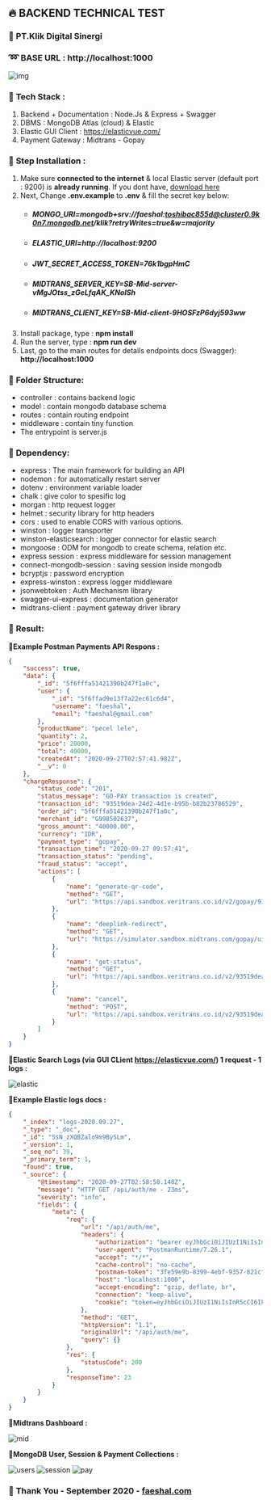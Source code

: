 ## 🔥 **BACKEND TECHNICAL TEST**
### 🏤 **PT.Klik Digital Sinergi**
### ➿ **BASE URL : http://localhost:1000**
![img](https://i.postimg.cc/BvG8NrN6/1-fsse-XIPGEhwmg6kfg-Xy-Ij-A.jpg)
### 🔹 **Tech Stack** :
1. Backend + Documentation : Node.Js & Express + Swagger
2. DBMS : MongoDB Atlas (cloud) & Elastic
3. Elastic GUI Client : https://elasticvue.com/
4. Payment Gateway : Midtrans - Gopay

### 🔹 **Step Installation** :
1. Make sure **connected to the internet** & local Elastic server (default port : 9200) is **already running**. If you dont have, [download here](https://www.elastic.co/downloads/elasticsearch)
2. Next, Change **.env.example** to **.env** & fill the secret key below:
    * ##### MONGO_URI=mongodb+srv://faeshal:toshibac855d@cluster0.9k0n7.mongodb.net/klik?retryWrites=true&w=majority
    * ##### ELASTIC_URI=http://localhost:9200
    * ##### JWT_SECRET_ACCESS_TOKEN=76k1bgpHmC
    * ##### MIDTRANS_SERVER_KEY=SB-Mid-server-vMgJOtss_zGeLfqAK_KNolSh
    * ##### MIDTRANS_CLIENT_KEY=SB-Mid-client-9HOSFzP6dyj593ww
3. Install package, type : **npm install**
4. Run the server, type : **npm run dev**
5. Last, go to the main routes for details endpoints docs (Swagger):
**http://localhost:1000**


### 🔹 **Folder Structure:**
* controller : contains backend logic
* model : contain mongodb database schema
* routes : contain routing endpoint
* middleware : contain tiny function
* The entrypoint is server.js

### 🔹 **Dependency:**
* express : The main framework for building an API  
* nodemon : for automatically restart server
* dotenv : environment variable loader
* chalk : give color to spesific log
* morgan : http request logger
* helmet : security library for http headers
* cors : used to enable CORS with various options.
* winston : logger transporter 
* winston-elasticsearch : logger connector for elastic search
* mongoose : ODM for mongodb to create schema, relation etc.
* express session : express middleware for session management
* connect-mongodb-session : saving session inside mongodb 
* bcryptjs : password encryption
* express-winston : express logger middleware 
* jsonwebtoken : Auth Mechanism library
* swagger-ui-express : documentation generator
* midtrans-client : payment gateway driver library

### 🔹 **Result:**

**📌Example Postman Payments API Respons :**
```json
{
    "success": true,
    "data": {
        "_id": "5f6fffa51421390b247f1a0c",
        "user": {
            "_id": "5f6ffad9e13f7a22ec61c6d4",
            "username": "faeshal",
            "email": "faeshal@gmail.com"
        },
        "productName": "pecel lele",
        "quantity": 2,
        "price": 20000,
        "total": 40000,
        "createdAt": "2020-09-27T02:57:41.982Z",
        "__v": 0
    },
    "chargeResponse": {
        "status_code": "201",
        "status_message": "GO-PAY transaction is created",
        "transaction_id": "93519dea-24d2-4d1e-b95b-b82b23786529",
        "order_id": "5f6fffa51421390b247f1a0c",
        "merchant_id": "G998502637",
        "gross_amount": "40000.00",
        "currency": "IDR",
        "payment_type": "gopay",
        "transaction_time": "2020-09-27 09:57:41",
        "transaction_status": "pending",
        "fraud_status": "accept",
        "actions": [
            {
                "name": "generate-qr-code",
                "method": "GET",
                "url": "https://api.sandbox.veritrans.co.id/v2/gopay/93519dea-24d2-4d1e-b95b-b82b23786529/qr-code"
            },
            {
                "name": "deeplink-redirect",
                "method": "GET",
                "url": "https://simulator.sandbox.midtrans.com/gopay/ui/checkout?referenceid=l1XOms5Iaj&callback_url=http%3A%2F%2Flocalhost%3A1000%2F%3Forder_id%3D5f6fffa51421390b247f1a0c"
            },
            {
                "name": "get-status",
                "method": "GET",
                "url": "https://api.sandbox.veritrans.co.id/v2/93519dea-24d2-4d1e-b95b-b82b23786529/status"
            },
            {
                "name": "cancel",
                "method": "POST",
                "url": "https://api.sandbox.veritrans.co.id/v2/93519dea-24d2-4d1e-b95b-b82b23786529/cancel"
            }
        ]
    }
}
```

**📌Elastic Search Logs (via GUI CLient https://elasticvue.com/) 1 request - 1 logs :**

![elastic](https://i.postimg.cc/qMPGPXT5/Screenshot-3.png)

**📌Example Elastic logs docs :**
```json
{
	"_index": "logs-2020.09.27",
	"_type": "_doc",
	"_id": "SsN_zXQBZalo9m9BySLm",
	"_version": 1,
	"_seq_no": 39,
	"_primary_term": 1,
	"found": true,
	"_source": {
		"@timestamp": "2020-09-27T02:58:58.148Z",
		"message": "HTTP GET /api/auth/me - 23ms",
		"severity": "info",
		"fields": {
			"meta": {
				"req": {
					"url": "/api/auth/me",
					"headers": {
						"authorization": "bearer eyJhbGciOiJIUzI1NiIsInR5cCI6IkpXVCJ9.eyJpZCI6IjVmNmZmYWQ5ZTEzZjdhMjJlYzYxYzZkNCIsImlhdCI6MTYwMTE3NDg4NSwiZXhwIjoxNjAzNzY2ODg1fQ.Wex1La1hpdF6PxGXqysnWYU1EsZB2xED-F4dZp8jJMM",
						"user-agent": "PostmanRuntime/7.26.1",
						"accept": "*/*",
						"cache-control": "no-cache",
						"postman-token": "3fe59e9b-8399-4ebf-9357-821cf4b1b719",
						"host": "localhost:1000",
						"accept-encoding": "gzip, deflate, br",
						"connection": "keep-alive",
						"cookie": "token=eyJhbGciOiJIUzI1NiIsInR5cCI6IkpXVCJ9.eyJpZCI6IjVmNGZjYzYyMTNiYzIzMTUxMGVhMzdkMyIsImlhdCI6MTYwMDcwMjkzNiwiZXhwIjoxNjAwNzAyOTY2fQ.Wet3F1toDgb4smN_JBo3Wr75tQbrzQmQbLmbHxyfjdE; connect.sid=s%3Ad4LQzW9QbVeooJqx07I6r_-1RDs2aT4j.cj%2FE9%2BtJ1pkqsEQvRwbC0k1jjyiTconRAM4oTGeezdQ"
					},
					"method": "GET",
					"httpVersion": "1.1",
					"originalUrl": "/api/auth/me",
					"query": {}
				},
				"res": {
					"statusCode": 200
				},
				"responseTime": 23
			}
		}
	}
}
```
**📌Midtrans Dashboard :**

![mid](https://i.postimg.cc/yNPX3MSM/mid.png)


**📌MongoDB User, **Session** & Payment Collections :**

![users](https://i.postimg.cc/fy3xFkgs/users.png)
![session](https://i.postimg.cc/Y9CN6d6h/sessions.png)
![pay](https://i.postimg.cc/1t7GJDBM/payment.png)


### 🏅 **Thank You - September 2020 - [faeshal.com](https://faeshal.com)**


